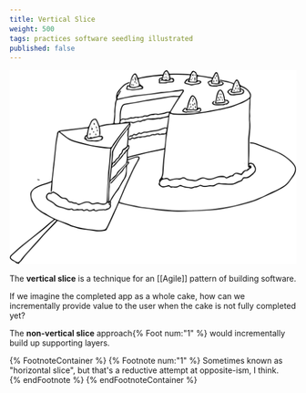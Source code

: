 ```yaml
---
title: Vertical Slice
weight: 500
tags: practices software seedling illustrated
published: false
---
```


![](/assets/images/vertical-slice.svg)

The **vertical slice** is a technique for an [[Agile]] pattern of building software.

If we imagine the completed app as a whole cake, how can we incrementally provide value to the user when the cake is not fully completed yet?

The **non-vertical slice** approach{% Foot num:"1" %} would incrementally build up supporting layers.



{% FootnoteContainer %}
    {% Footnote num:"1" %}
        Sometimes known as "horizontal slice", but that's a reductive attempt at opposite-ism, I think.    
    {% endFootnote %}
{% endFootnoteContainer %}